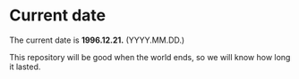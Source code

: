 # Current date

The current date is **1996.12.21.** (YYYY.MM.DD.)

This repository will be good when the world ends, so we will know how long it lasted.